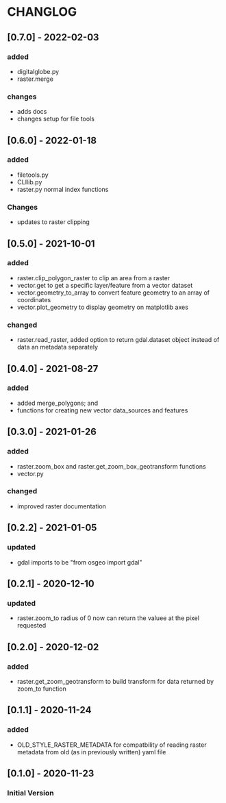 # CHANGLOG

## [0.7.0] - 2022-02-03
### added
- digitalglobe.py
- raster.merge

### changes
- adds docs
- changes setup for file tools

## [0.6.0] - 2022-01-18
### added
- filetools.py
- CLIlib.py
- raster.py normal index functions

### Changes
- updates to raster clipping

## [0.5.0] - 2021-10-01
### added
- raster.clip_polygon_raster to clip an area from a raster
- vector.get to get a specific layer/feature from a vector dataset
- vector.geometry_to_array to convert feature geometry to an array of coordinates 
- vector.plot_geometry to display geometry on matplotlib axes

### changed
- raster.read_raster, added option to return gdal.dataset object instead
of data an metadata separately 

## [0.4.0] - 2021-08-27
### added
- added merge_polygons; and 
- functions for creating new vector data_sources and features

## [0.3.0] - 2021-01-26
### added
- raster.zoom_box and raster.get_zoom_box_geotransform functions
- vector.py 

### changed
- improved raster documentation

## [0.2.2] - 2021-01-05
### updated
- gdal imports to be "from osgeo import gdal"

## [0.2.1] - 2020-12-10
### updated
- raster.zoom_to radius of 0 now can return the valuee at the pixel requested

## [0.2.0] - 2020-12-02
### added
- raster.get_zoom_geotransform to build transform for data returned by zoom_to
function

## [0.1.1] - 2020-11-24
### added
- OLD_STYLE_RASTER_METADATA for compatbility of reading raster metadata 
from old (as in previously written) yaml file

## [0.1.0] - 2020-11-23
### Initial Version

